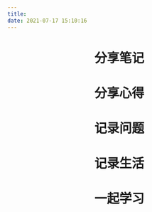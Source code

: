 ```yaml
---
title: 
date: 2021-07-17 15:10:16
---
```


<h1 align="center">分享笔记</h1>

<h1 align="center">分享心得</h1>

<h1 align="center">记录问题</h1>

<h1 align="center">记录生活</h1>

<h1 align="center">一起学习</h1>

<!-- # 平时喜欢造轮子,通过造轮子来学习新知识,巩固旧知识 -->
